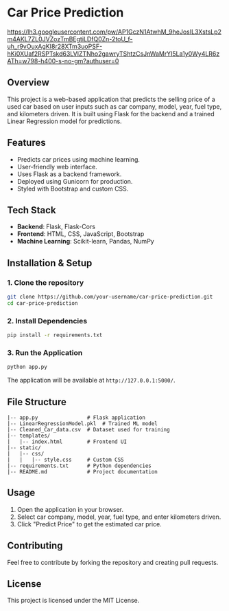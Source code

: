 # Car Price Prediction

https://lh3.googleusercontent.com/pw/AP1GczN1AtwhM_9heJosIL3XstsLp2m4AKL7ZL0JVZozTmBEgtiLDfQ0Zn-2toU_f-uh_r9vOuxAgKI8r28XTm3uoPSF-hKi0XUaf2RSPTskd63LVIZTNho2gawryTShtzCsJnWaMrYI5La1y0Wy4LR6zATh=w798-h400-s-no-gm?authuser=0
## Overview
This project is a web-based application that predicts the selling price of a used car based on user inputs such as car company, model, year, fuel type, and kilometers driven. It is built using Flask for the backend and a trained Linear Regression model for predictions.

## Features
- Predicts car prices using machine learning.
- User-friendly web interface.
- Uses Flask as a backend framework.
- Deployed using Gunicorn for production.
- Styled with Bootstrap and custom CSS.

## Tech Stack
- **Backend**: Flask, Flask-Cors
- **Frontend**: HTML, CSS, JavaScript, Bootstrap
- **Machine Learning**: Scikit-learn, Pandas, NumPy

## Installation & Setup
### 1. Clone the repository
```bash
git clone https://github.com/your-username/car-price-prediction.git
cd car-price-prediction
```

### 2. Install Dependencies
```bash
pip install -r requirements.txt
```

### 3. Run the Application
```bash
python app.py
```
The application will be available at `http://127.0.0.1:5000/`.

## File Structure
```
|-- app.py                # Flask application
|-- LinearRegressionModel.pkl  # Trained ML model
|-- Cleaned_Car_data.csv  # Dataset used for training
|-- templates/
|   |-- index.html        # Frontend UI
|-- static/
|   |-- css/
|   |   |-- style.css     # Custom CSS
|-- requirements.txt      # Python dependencies
|-- README.md             # Project documentation
```

## Usage
1. Open the application in your browser.
2. Select car company, model, year, fuel type, and enter kilometers driven.
3. Click "Predict Price" to get the estimated car price.

## Contributing
Feel free to contribute by forking the repository and creating pull requests.

## License
This project is licensed under the MIT License.

